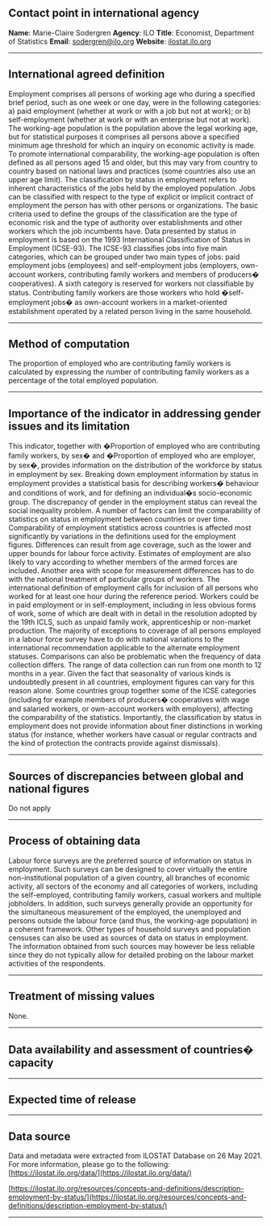 ## Contact point in international agency

**Name**: Marie-Claire Sodergren
**Agency**: ILO
**Title**: Economist, Department of Statistics
**Email**: [sodergren@ilo.org](mailto:sodergren@ilo.org)
**Website**: [ilostat.ilo.org](https://ilostat.ilo.org/)

---

## International agreed definition

Employment comprises all persons of working age who during a specified brief period, such as one week or one day, were in the following categories: a) paid employment \(whether at work or with a job but not at work\); or b) self-employment \(whether at work or with an enterprise but not at work\). The working-age population is the population above the legal working age, but for statistical purposes it comprises all persons above a specified minimum age threshold for which an inquiry on economic activity is made. To promote international comparability, the working-age population is often defined as all persons aged 15 and older, but this may vary from country to country based on national laws and practices \(some countries also use an upper age limit\). The classification by status in employment refers to inherent characteristics of the jobs held by the employed population. Jobs can be classified with respect to the type of explicit or implicit contract of employment the person has with other persons or organizations. The basic criteria used to define the groups of the classification are the type of economic risk and the type of authority over establishments and other workers which the job incumbents have. Data presented by status in employment is based on the 1993 International Classification of Status in Employment \(ICSE-93\). The ICSE-93 classifies jobs into five main categories, which can be grouped under two main types of jobs: paid employment jobs \(employees\) and self-employment jobs \(employers, own-account workers, contributing family workers and members of producers� cooperatives\). A sixth category is reserved for workers not classifiable by status. Contributing family workers are those workers who hold �self-employment jobs� as own-account workers in a market-oriented establishment operated by a related person living in the same household.

---

## Method of computation

The proportion of employed who are contributing family workers is calculated by expressing the number of contributing family workers as a percentage of the total employed population.

---

## Importance of the indicator in addressing gender issues and its limitation

This indicator, together with �Proportion of employed who are contributing family workers, by sex� and �Proportion of employed who are employer, by sex�, provides information on the distribution of the workforce by status in employment by sex. Breaking down employment information by status in employment provides a statistical basis for describing workers� behaviour and conditions of work, and for defining an individual�s socio-economic group. The discrepancy of gender in the employment status can reveal the social inequality problem. A number of factors can limit the comparability of statistics on status in employment between countries or over time. Comparability of employment statistics across countries is affected most significantly by variations in the definitions used for the employment figures. Differences can result from age coverage, such as the lower and upper bounds for labour force activity. Estimates of employment are also likely to vary according to whether members of the armed forces are included. Another area with scope for measurement differences has to do with the national treatment of particular groups of workers. The international definition of employment calls for inclusion of all persons who worked for at least one hour during the reference period. Workers could be in paid employment or in self-employment, including in less obvious forms of work, some of which are dealt with in detail in the resolution adopted by the 19th ICLS, such as unpaid family work, apprenticeship or non-market production. The majority of exceptions to coverage of all persons employed in a labour force survey have to do with national variations to the international recommendation applicable to the alternate employment statuses. Comparisons can also be problematic when the frequency of data collection differs. The range of data collection can run from one month to 12 months in a year. Given the fact that seasonality of various kinds is undoubtedly present in all countries, employment figures can vary for this reason alone. Some countries group together some of the ICSE categories \(including for example members of producers� cooperatives with wage and salaried workers, or own-account workers with employers\), affecting the comparability of the statistics. Importantly, the classification by status in employment does not provide information about finer distinctions in working status \(for instance, whether workers have casual or regular contracts and the kind of protection the contracts provide against dismissals\).

---

## Sources of discrepancies between global and national figures

Do not apply

---

## Process of obtaining data

Labour force surveys are the preferred source of information on status in employment. Such surveys can be designed to cover virtually the entire non-institutional population of a given country, all branches of economic activity, all sectors of the economy and all categories of workers, including the self-employed, contributing family workers, casual workers and multiple jobholders. In addition, such surveys generally provide an opportunity for the simultaneous measurement of the employed, the unemployed and persons outside the labour force \(and thus, the working-age population\) in a coherent framework. Other types of household surveys and population censuses can also be used as sources of data on status in employment. The information obtained from such sources may however be less reliable since they do not typically allow for detailed probing on the labour market activities of the respondents.

---

## Treatment of missing values

None.

---

## Data availability and assessment of countries� capacity

---

## Expected time of release

---

## Data source

Data and metadata were extracted from ILOSTAT Database on 26 May 2021. For more information, please go to the following: [https://ilostat.ilo.org/data/](https://ilostat.ilo.org/data/)

[https://ilostat.ilo.org/resources/concepts-and-definitions/description-employment-by-status/](https://ilostat.ilo.org/resources/concepts-and-definitions/description-employment-by-status/)

---
